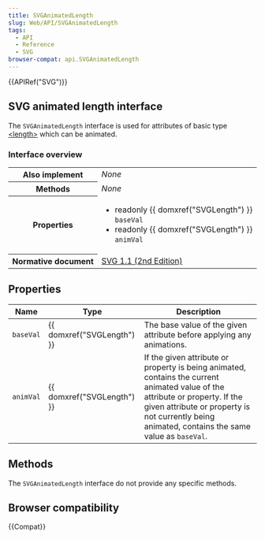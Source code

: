 ```yaml
---
title: SVGAnimatedLength
slug: Web/API/SVGAnimatedLength
tags:
  - API
  - Reference
  - SVG
browser-compat: api.SVGAnimatedLength
---
```

{{APIRef("SVG")}}

## SVG animated length interface

The `SVGAnimatedLength` interface is used for attributes of basic type [\<length>](/en-US/docs/SVG/Content_type#Length) which can be animated.

### Interface overview

<table class="standard-table">
  <tbody>
    <tr>
      <th scope="row">Also implement</th>
      <td><em>None</em></td>
    </tr>
    <tr>
      <th scope="row">Methods</th>
      <td><em>None</em></td>
    </tr>
    <tr>
      <th scope="row">Properties</th>
      <td>
        <ul>
          <li>
            readonly {{ domxref("SVGLength") }} <code>baseVal</code>
          </li>
          <li>
            readonly {{ domxref("SVGLength") }} <code>animVal</code>
          </li>
        </ul>
      </td>
    </tr>
    <tr>
      <th scope="row">Normative document</th>
      <td>
        <a
          href="https://www.w3.org/TR/SVG11/types.html#InterfaceSVGAnimatedLength"
          >SVG 1.1 (2nd Edition)</a
        >
      </td>
    </tr>
  </tbody>
</table>

## Properties

| Name      | Type                                 | Description                                                                                                                                                                                                                       |
| --------- | ------------------------------------ | --------------------------------------------------------------------------------------------------------------------------------------------------------------------------------------------------------------------------------- |
| `baseVal` | {{ domxref("SVGLength") }} | The base value of the given attribute before applying any animations.                                                                                                                                                             |
| `animVal` | {{ domxref("SVGLength") }} | If the given attribute or property is being animated, contains the current animated value of the attribute or property. If the given attribute or property is not currently being animated, contains the same value as `baseVal`. |

## Methods

The `SVGAnimatedLength` interface do not provide any specific methods.

## Browser compatibility

{{Compat}}
